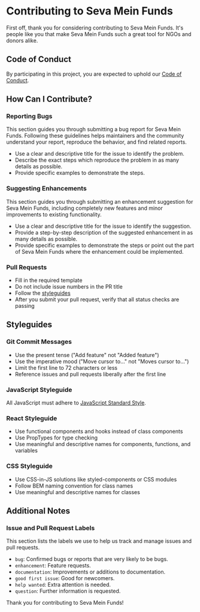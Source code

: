 # Contributing to Seva Mein Funds

First off, thank you for considering contributing to Seva Mein Funds. It's people like you that make Seva Mein Funds such a great tool for NGOs and donors alike.

## Code of Conduct

By participating in this project, you are expected to uphold our [Code of Conduct](CODE_OF_CONDUCT.md).

## How Can I Contribute?

### Reporting Bugs

This section guides you through submitting a bug report for Seva Mein Funds. Following these guidelines helps maintainers and the community understand your report, reproduce the behavior, and find related reports.

- Use a clear and descriptive title for the issue to identify the problem.
- Describe the exact steps which reproduce the problem in as many details as possible.
- Provide specific examples to demonstrate the steps.

### Suggesting Enhancements

This section guides you through submitting an enhancement suggestion for Seva Mein Funds, including completely new features and minor improvements to existing functionality.

- Use a clear and descriptive title for the issue to identify the suggestion.
- Provide a step-by-step description of the suggested enhancement in as many details as possible.
- Provide specific examples to demonstrate the steps or point out the part of Seva Mein Funds where the enhancement could be implemented.

### Pull Requests

- Fill in the required template
- Do not include issue numbers in the PR title
- Follow the [styleguides](#styleguides)
- After you submit your pull request, verify that all status checks are passing

## Styleguides

### Git Commit Messages

- Use the present tense ("Add feature" not "Added feature")
- Use the imperative mood ("Move cursor to..." not "Moves cursor to...")
- Limit the first line to 72 characters or less
- Reference issues and pull requests liberally after the first line

### JavaScript Styleguide

All JavaScript must adhere to [JavaScript Standard Style](https://standardjs.com/).

### React Styleguide

- Use functional components and hooks instead of class components
- Use PropTypes for type checking
- Use meaningful and descriptive names for components, functions, and variables

### CSS Styleguide

- Use CSS-in-JS solutions like styled-components or CSS modules
- Follow BEM naming convention for class names
- Use meaningful and descriptive names for classes

## Additional Notes

### Issue and Pull Request Labels

This section lists the labels we use to help us track and manage issues and pull requests.

- `bug`: Confirmed bugs or reports that are very likely to be bugs.
- `enhancement`: Feature requests.
- `documentation`: Improvements or additions to documentation.
- `good first issue`: Good for newcomers.
- `help wanted`: Extra attention is needed.
- `question`: Further information is requested.

Thank you for contributing to Seva Mein Funds!